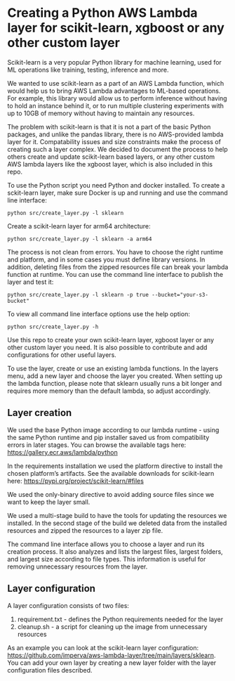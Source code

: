 
# Creating a Python AWS Lambda layer for scikit-learn, xgboost or any other custom layer
Scikit-learn is a very popular Python library for machine learning, used for ML operations like training, testing, inference and more. 

We wanted to use scikit-learn as a part of an AWS Lambda function, which would help us to bring AWS Lambda advantages to ML-based operations. For example, this library would allow us to perform inference without having to hold an instance behind it, or to run multiple clustering experiments with up to 10GB of memory without having to maintain any resources.

The problem with scikit-learn is that it is not a part of the basic Python packages, and unlike the pandas library, there is no AWS-provided lambda layer for it. Compatability issues and size constraints make the process of creating such a layer complex. We decided to document the process to help others create and update scikit-learn based layers, or any other custom AWS lambda layers like the xgboost layer, which is also included in this repo.

To use the Python script you need Python and docker installed. To create a sckit-learn layer, make sure Docker is up and running and use 
the command line interface:

```python src/create_layer.py -l sklearn```

Create a scikit-learn layer for arm64 architecture:

```python src/create_layer.py -l sklearn -a arm64```

The process is not clean from errors. You have to choose the right runtime and platform, and in some cases you must define library versions. In addition, deleting files from the zipped resources file can break your lambda function at runtime. You can use the command line interface to publish the layer and test it:

```python src/create_layer.py -l sklearn -p true --bucket="your-s3-bucket"```

To view all command line interface options use the help option:

```python src/create_layer.py -h```

Use this repo to create your own scikit-learn layer, xgboost layer or any other custom layer you need. It is also possible to contribute and add configurations for other useful layers.

To use the layer, create or use an existing lambda functions. In the layers menu, add a new layer and choose the layer you created.
When setting up the lambda function, please note that sklearn usually runs a bit longer and requires more memory than the default lambda, so adjust accordingly.

## Layer creation 
We used the base Python image according to our lambda runtime - using the same Python runtime and pip installer saved us from compatibility errors in later stages. You can browse the available tags here: https://gallery.ecr.aws/lambda/python

In the requirements installation we used the platform directive to install the chosen platform’s artifacts. See the available downloads for scikit-learn here: https://pypi.org/project/scikit-learn/#files

We used the only-binary directive to avoid adding source files since we want to keep the layer small.

We used a multi-stage build to have the tools for updating the resources we installed. In the second stage of the build we deleted data from the installed resources and zipped the resources to a layer zip file.

The command line interface allows you to choose a layer and run its creation process. It also analyzes and lists the largest files, largest folders, and largest size according to file types. This information is useful for removing unnecessary resources from the layer.


## Layer configuration
A layer configuration consists of two files:
1. requirement.txt - defines the Python requirements needed for the layer
2. cleanup.sh - a script for cleaning up the image from unnecessary resources

As an example you can look at the scikit-learn layer configuration: https://github.com/imperva/aws-lambda-layer/tree/main/layers/sklearn.
You can add your own layer by creating a new layer folder with the layer configuration files described.

